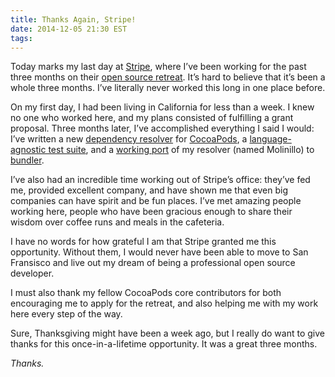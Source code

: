 ```yaml
---
title: Thanks Again, Stripe!
date: 2014-12-05 21:30 EST
tags:
---
```


Today marks my last day at [Stripe](https://stripe.com), where I’ve been working for the past three months on their [open source retreat](https://stripe.com/blog/stripe-open-source-retreat). It’s hard to believe that it’s been a whole three months. I’ve literally never worked this long in one place before.

<!-- more -->

On my first day, I had been living in California for less than a week. I knew no one who worked here, and my plans consisted of fulfilling a grant proposal. Three months later, I’ve accomplished everything I said I would: I’ve written a new [dependency resolver](https://github.com/CocoaPods/Molinillo) for [CocoaPods](http://cocoapods.org/), a [language-agnostic test suite](https://github.com/CocoaPods/Resolver-Integration-Specs), and a [working port](https://github.com/bundler/bundler/pull/3257) of my resolver (named Molinillo) to [bundler](http://bundler.io/).

I’ve also had an incredible time working out of Stripe’s office: they’ve fed me, provided excellent company, and have shown me that even big companies can have spirit and be fun places. I’ve met amazing people working here, people who have been gracious enough to share their wisdom over coffee runs and meals in the cafeteria.

I have no words for how grateful I am that Stripe granted me this opportunity. Without them, I would never have been able to move to San Fransisco and live out my dream of being a professional open source developer.

I must also thank my fellow CocoaPods core contributors for both encouraging me to apply for the retreat, and also helping me with my work here every step of the way.

Sure, Thanksgiving might have been a week ago, but I really do want to give thanks for this once-in-a-lifetime opportunity. It was a great three months.

_Thanks._